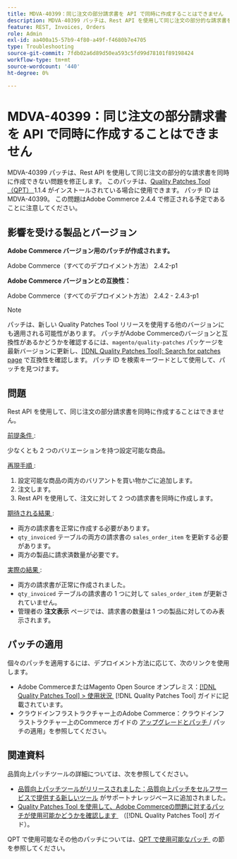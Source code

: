 ```yaml
---
title: MDVA-40399：同じ注文の部分請求書を API で同時に作成することはできません
description: MDVA-40399 パッチは、Rest API を使用して同じ注文の部分的な請求書を同時に作成できない問題を修正します。 このパッチは、[Quality Patches Tool （QPT） ] （https://experienceleague.adobe.com/ja/docs/commerce-operations/tools/quality-patches-tool/quality-patches-tool-to-self-serve-quality-patches） 1.1.4 がインストールされている場合に利用できます。 パッチ ID は MDVA-40399。 この問題はAdobe Commerce 2.4.4 で修正される予定であることに注意してください。
feature: REST, Invoices, Orders
role: Admin
exl-id: aa400a15-57b9-4f80-a49f-f4680b7e4705
type: Troubleshooting
source-git-commit: 7fdb02a6d89d50ea593c5fd99d78101f89198424
workflow-type: tm+mt
source-wordcount: '440'
ht-degree: 0%

---
```


# MDVA-40399：同じ注文の部分請求書を API で同時に作成することはできません

MDVA-40399 パッチは、Rest API を使用して同じ注文の部分的な請求書を同時に作成できない問題を修正します。 このパッチは、[Quality Patches Tool （QPT） &#x200B;](https://experienceleague.adobe.com/ja/docs/commerce-operations/tools/quality-patches-tool/quality-patches-tool-to-self-serve-quality-patches)1.1.4 がインストールされている場合に使用できます。 パッチ ID は MDVA-40399。 この問題はAdobe Commerce 2.4.4 で修正される予定であることに注意してください。

## 影響を受ける製品とバージョン

**Adobe Commerce バージョン用のパッチが作成されます。**

Adobe Commerce（すべてのデプロイメント方法） 2.4.2-p1

**Adobe Commerce バージョンとの互換性：**

Adobe Commerce（すべてのデプロイメント方法） 2.4.2 - 2.4.3-p1

>[!NOTE]
>
>パッチは、新しい Quality Patches Tool リリースを使用する他のバージョンにも適用される可能性があります。 パッチがAdobe Commerceのバージョンと互換性があるかどうかを確認するには、`magento/quality-patches` パッケージを最新バージョンに更新し、[[!DNL Quality Patches Tool]: Search for patches page](https://experienceleague.adobe.com/ja/docs/commerce-operations/tools/quality-patches-tool/quality-patches-tool-to-self-serve-quality-patches) で互換性を確認します。 パッチ ID を検索キーワードとして使用して、パッチを見つけます。

## 問題

Rest API を使用して、同じ注文の部分請求書を同時に作成することはできません。

<u> 前提条件 </u>:

少なくとも 2 つのバリエーションを持つ設定可能な商品。

<u> 再現手順 </u>:

1. 設定可能な商品の両方のバリアントを買い物かごに追加します。
1. 注文します。
1. Rest API を使用して、注文に対して 2 つの請求書を同時に作成します。

<u> 期待される結果 </u>:

* 両方の請求書を正常に作成する必要があります。
* `qty_invoiced` テーブルの両方の請求書の `sales_order_item` を更新する必要があります。
* 両方の製品に請求済数量が必要です。

<u> 実際の結果 </u>:

* 両方の請求書が正常に作成されました。
* `qty_invoiced` テーブルの請求書の 1 つに対して `sales_order_item` が更新されていません。
* 管理者の **注文表示** ページでは、請求書の数量は 1 つの製品に対してのみ表示されます。

## パッチの適用

個々のパッチを適用するには、デプロイメント方法に応じて、次のリンクを使用します。

* Adobe CommerceまたはMagento Open Source オンプレミス：[[!DNL Quality Patches Tool] > 使用状況 &#x200B;](/help/tools/quality-patches-tool/usage.md) [!DNL Quality Patches Tool] ガイドに記載されています。
* クラウドインフラストラクチャー上のAdobe Commerce：クラウドインフラストラクチャー上のCommerce ガイドの [&#x200B; アップグレードとパッチ &#x200B;](https://experienceleague.adobe.com/docs/commerce-cloud-service/user-guide/develop/upgrade/apply-patches.html?lang=ja)/ パッチの適用」を参照してください。

## 関連資料

品質向上パッチツールの詳細については、次を参照してください。

* [&#x200B; 品質向上パッチツールがリリースされました：品質向上パッチをセルフサービスで提供する新しいツール &#x200B;](https://experienceleague.adobe.com/ja/docs/commerce-operations/tools/quality-patches-tool/quality-patches-tool-to-self-serve-quality-patches) がサポートナレッジベースに追加されました。
* [Quality Patches Tool を使用して、Adobe Commerceの問題に対するパッチが使用可能かどうかを確認します &#x200B;](/help/tools/quality-patches-tool/patches-available-in-qpt/check-patch-for-magento-issue-with-magento-quality-patches.md) （[!DNL Quality Patches Tool] ガイド）。

QPT で使用可能なその他のパッチについては、[QPT で使用可能なパッチ &#x200B;](https://experienceleague.adobe.com/tools/commerce-quality-patches/index.html?lang=ja) の節を参照してください。
